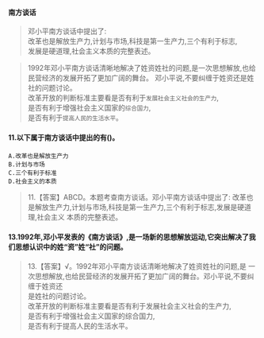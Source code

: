 #### 南方谈话
>   邓小平南方谈话中提出了:    
改革也是解放生产力,计划与市场,科技是第一生产力,三个有利于标志,    
发展是硬道理,社会主义本质的完整表述。    

>   1992年邓小平南方谈话清晰地解决了姓资姓社的问题,是一次思想解放,也给民营经济的发展开拓了更加广阔的舞台。
邓小平说,不要纠缠于姓资还是姓社的问题讨论。      
改革开放的判断标准主要看是否有利于`发展社会主义社会的生产力`,      
是否有利于增强社会主义国家的`综合国力`,      
是否有利于`提高人民的生活水平`。   



#### 11.以下属于南方谈话中提出的有()。
    A.改革也是解放生产力
    B.计划与市场
    C.三个有利于标准
    D.社会主义的本质
>   11.【答案】ABCD。本题考查南方谈话。邓小平南方谈话中提出了:
改革也是解放生产力,计划与市场,科技是第一生产力,三个有利于标志,发展是硬道理,社会主义
本质的完整表述。

#### 13.1992年,邓小平发表的《南方谈话》,是一场新的思想解放运动,它突出解决了我们思想认识中的姓“资”姓“社”的问题。
>   13.【答案】√。1992年邓小平南方谈话清晰地解决了姓资姓社的问题,是
    一次思想解放,也给民营经济的发展开拓了更加广阔的舞台。邓小平说,不要纠缠于姓资还  
是姓社的问题讨论。   
改革开放的判断标准主要看是否有利于发展社会主义社会的生产力,   
是否有利于增强社会主义国家的综合国力,   
是否有利于提高人民的生活水平。  






















